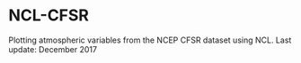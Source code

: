 # NCL-CFSR
Plotting atmospheric variables from the NCEP CFSR dataset using NCL.
Last update: December 2017
